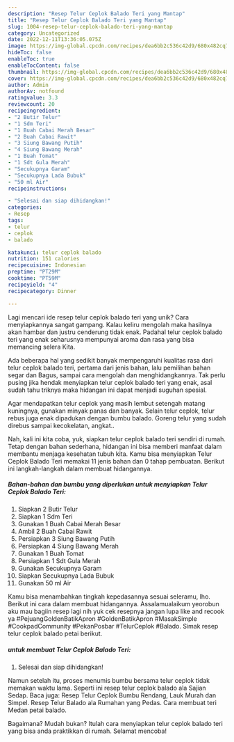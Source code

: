 ```yaml
---
description: "Resep Telur Ceplok Balado Teri yang Mantap"
title: "Resep Telur Ceplok Balado Teri yang Mantap"
slug: 1004-resep-telur-ceplok-balado-teri-yang-mantap
category: Uncategorized
date: 2022-12-11T13:36:05.075Z
image: https://img-global.cpcdn.com/recipes/dea6bb2c536c42d9/680x482cq70/telur-ceplok-balado-teri-foto-resep-utama.jpg
hideToc: false
enableToc: true
enableTocContent: false
thumbnail: https://img-global.cpcdn.com/recipes/dea6bb2c536c42d9/680x482cq70/telur-ceplok-balado-teri-foto-resep-utama.jpg
cover: https://img-global.cpcdn.com/recipes/dea6bb2c536c42d9/680x482cq70/telur-ceplok-balado-teri-foto-resep-utama.jpg
author: Admin
authorAv: notfound
ratingvalue: 3.3
reviewcount: 20
recipeingredient:
- "2 Butir Telur"
- "1 Sdm Teri"
- "1 Buah Cabai Merah Besar"
- "2 Buah Cabai Rawit"
- "3 Siung Bawang Putih"
- "4 Siung Bawang Merah"
- "1 Buah Tomat"
- "1 Sdt Gula Merah"
- "Secukupnya Garam"
- "Secukupnya Lada Bubuk"
- "50 ml Air"
recipeinstructions:

- "Selesai dan siap dihidangkan!"
categories:
- Resep
tags:
- telur
- ceplok
- balado

katakunci: telur ceplok balado 
nutrition: 151 calories
recipecuisine: Indonesian
preptime: "PT29M"
cooktime: "PT59M"
recipeyield: "4"
recipecategory: Dinner

---
```





Lagi mencari ide resep telur ceplok balado teri yang unik? Cara menyiapkannya sangat gampang. Kalau keliru mengolah maka hasilnya akan hambar dan justru cenderung tidak enak. Padahal telur ceplok balado teri yang enak seharusnya mempunyai aroma dan rasa yang bisa memancing selera Kita.





Ada beberapa hal yang sedikit banyak mempengaruhi kualitas rasa dari telur ceplok balado teri, pertama dari jenis bahan, lalu pemilihan bahan segar dan Bagus, sampai cara mengolah dan menghidangkannya. Tak perlu pusing jika hendak menyiapkan telur ceplok balado teri yang enak,      asal sudah tahu triknya maka hidangan ini dapat menjadi suguhan spesial.














Agar mendapatkan telur ceplok yang masih lembut setengah matang kuningnya, gunakan minyak panas dan banyak. Selain telur ceplok, telur rebus juga enak dipadukan dengan bumbu balado. Goreng telur yang sudah direbus sampai kecokelatan, angkat..






Nah, kali ini kita coba, yuk, siapkan telur ceplok balado teri sendiri di rumah. Tetap dengan bahan sederhana, hidangan ini bisa memberi manfaat dalam membantu menjaga kesehatan tubuh kita. Kamu bisa menyiapkan Telur Ceplok Balado Teri memakai 11 jenis bahan dan 0 tahap pembuatan. Berikut ini langkah-langkah dalam membuat hidangannya.

<!--inarticleads1-->

##### Bahan-bahan dan bumbu yang diperlukan untuk menyiapkan Telur Ceplok Balado Teri:

1. Siapkan 2 Butir Telur
1. Siapkan 1 Sdm Teri
1. Gunakan 1 Buah Cabai Merah Besar
1. Ambil 2 Buah Cabai Rawit
1. Persiapkan 3 Siung Bawang Putih
1. Persiapkan 4 Siung Bawang Merah
1. Gunakan 1 Buah Tomat
1. Persiapkan 1 Sdt Gula Merah
1. Gunakan Secukupnya Garam
1. Siapkan Secukupnya Lada Bubuk
1. Gunakan 50 ml Air


Kamu bisa menambahkan tingkah kepedasannya sesuai seleramu, lho. Berikut ini cara dalam membuat hidangannya. Assalamualaikum yeorobun aku mau bagiin resep lagi nih yuk cek resepnya jangan lupa like and recook ya #PejuangGoldenBatikApron #GoldenBatikApron #MasakSimple #CookpadCommunity #PekanPosbar #TelurCeplok #Balado. Simak resep telur ceplok balado petai berikut. 

<!--inarticleads2-->

#####  untuk membuat Telur Ceplok Balado Teri:


1. Selesai dan siap dihidangkan!

Namun setelah itu, proses menumis bumbu bersama telur ceplok tidak memakan waktu lama. Seperti ini resep telur ceplok balado ala Sajian Sedap. Baca juga: Resep Telur Ceplok Bumbu Rendang, Lauk Murah dan Simpel. Resep Telur Balado ala Rumahan yang Pedas. Cara membuat teri Medan petai balado. 

Bagaimana? Mudah bukan? Itulah cara menyiapkan telur ceplok balado teri yang bisa anda praktikkan di rumah. Selamat mencoba!
